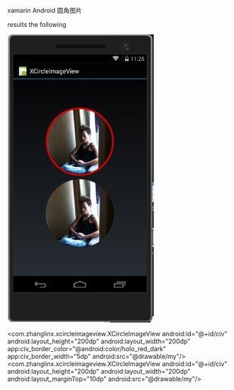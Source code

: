 xamarin Android 圆角图片

results the following  

 ![image](https://github.com/zhanglinx/XCircleImageView/blob/master/XCircleImageView/screen/my.png)
 
   <com.zhanglinx.xcircleimageview.XCircleImageView
        android:id="@+id/civ"
        android:layout_height="200dp"
        android:layout_width="200dp"
        app:civ_border_color="@android:color/holo_red_dark"
        app:civ_border_width="5dp"
        android:src="@drawable/my"/>
   <com.zhanglinx.xcircleimageview.XCircleImageView
      android:id="@+id/civ"
      android:layout_height="200dp"
      android:layout_width="200dp"
      android:layout_marginTop="10dp"
      android:src="@drawable/my"/>
